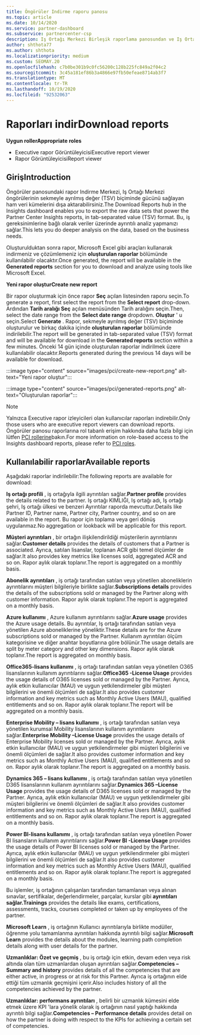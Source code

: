 ```yaml
---
title: Öngörüler Indirme raporu panosu
ms.topic: article
ms.date: 10/14/2020
ms.service: partner-dashboard
ms.subservice: partnercenter-csp
description: Iş Ortağı Merkezi Birleşik raporlama panosundan ve Iş Ortağı Merkezi öngörülerinin verilerini indirme ve dışa aktarma hakkında bilgi edinin.
author: shthota77
ms.author: shthota
ms.localizationpriority: medium
ms.custom: SEOMAY.20
ms.openlocfilehash: c7b0be301b9c0fc56200c128b225fc849a2f04c2
ms.sourcegitcommit: 3c45a181ef86b3a4866e97fb50efeae8714ab3f7
ms.translationtype: MT
ms.contentlocale: tr-TR
ms.lasthandoff: 10/19/2020
ms.locfileid: "92532063"
---
```

# <a name="download-reports"></a><span data-ttu-id="2a724-103">Raporları indir</span><span class="sxs-lookup"><span data-stu-id="2a724-103">Download reports</span></span>

<span data-ttu-id="2a724-104">**Uygun roller**</span><span class="sxs-lookup"><span data-stu-id="2a724-104">**Appropriate roles**</span></span>
- <span data-ttu-id="2a724-105">Executive rapor Görüntüleyicisi</span><span class="sxs-lookup"><span data-stu-id="2a724-105">Executive report viewer</span></span>
- <span data-ttu-id="2a724-106">Rapor Görüntüleyicisi</span><span class="sxs-lookup"><span data-stu-id="2a724-106">Report viewer</span></span>

## <a name="introduction"></a><span data-ttu-id="2a724-107">Giriş</span><span class="sxs-lookup"><span data-stu-id="2a724-107">Introduction</span></span>

<span data-ttu-id="2a724-108">Öngörüler panosundaki rapor Indirme Merkezi, Iş Ortağı Merkezi öngörülerinin sekmeyle ayrılmış değer (TSV) biçiminde gücünü sağlayan ham veri kümelerini dışa aktarabilirsiniz.</span><span class="sxs-lookup"><span data-stu-id="2a724-108">The Download Reports hub in the Insights dashboard enables you to export the raw data sets that power the Partner Center Insights reports, in tab-separated value (TSV) format.</span></span> <span data-ttu-id="2a724-109">Bu, iş gereksinimlerine bağlı olarak veriler üzerinde ayrıntılı analiz yapmanızı sağlar.</span><span class="sxs-lookup"><span data-stu-id="2a724-109">This lets you do deeper analysis on the data, based on the business needs.</span></span>

<span data-ttu-id="2a724-110">Oluşturulduktan sonra rapor, Microsoft Excel gibi araçları kullanarak indirmeniz ve çözümlemeniz için **oluşturulan raporlar** bölümünde kullanılabilir olacaktır.</span><span class="sxs-lookup"><span data-stu-id="2a724-110">Once generated, the report  will be available in the **Generated reports** section for you to download and analyze using tools like Microsoft Excel.</span></span>

<span data-ttu-id="2a724-111">**Yeni rapor oluştur**</span><span class="sxs-lookup"><span data-stu-id="2a724-111">**Create new report**</span></span>

<span data-ttu-id="2a724-112">Bir rapor oluşturmak için önce rapor **Seç** açılan listesinden raporu seçin.</span><span class="sxs-lookup"><span data-stu-id="2a724-112">To generate a report, first select the report from the **Select report** drop-down.</span></span> <span data-ttu-id="2a724-113">Ardından **Tarih aralığı Seç** açılan menüsünden Tarih aralığını seçin.</span><span class="sxs-lookup"><span data-stu-id="2a724-113">Then, select the date range from the **Select date range** dropdown.</span></span> <span data-ttu-id="2a724-114">**Oluştur** ' u seçin.</span><span class="sxs-lookup"><span data-stu-id="2a724-114">Select **Generate** .</span></span> <span data-ttu-id="2a724-115">Rapor, sekmeyle ayrılmış değer (TSV) biçiminde oluşturulur ve birkaç dakika içinde **oluşturulan raporlar** bölümünde indirilebilir.</span><span class="sxs-lookup"><span data-stu-id="2a724-115">The report will be generated in tab-separated value (TSV) format and will be available for download in the **Generated reports** section within a few minutes.</span></span> <span data-ttu-id="2a724-116">Önceki 14 gün içinde oluşturulan raporlar indirilmek üzere kullanılabilir olacaktır.</span><span class="sxs-lookup"><span data-stu-id="2a724-116">Reports generated during the previous 14 days will be available for download.</span></span>

:::image type="content" source="images/pci/create-new-report.png" alt-text="Yeni rapor oluştur":::

:::image type="content" source="images/pci/generated-reports.png" alt-text="Oluşturulan raporlar":::

>[!NOTE] 
><span data-ttu-id="2a724-119">Yalnızca Executive rapor izleyicileri olan kullanıcılar raporları indirebilir.</span><span class="sxs-lookup"><span data-stu-id="2a724-119">Only those users who are executive report viewers can download reports.</span></span> <span data-ttu-id="2a724-120">Öngörüler panosu raporlarına rol tabanlı erişim hakkında daha fazla bilgi için lütfen [PCI rollerine](pci-roles.md)bakın.</span><span class="sxs-lookup"><span data-stu-id="2a724-120">For more information on role-based access to the Insights dashboard reports, please refer to [PCI roles](pci-roles.md).</span></span> 

## <a name="available-reports"></a><span data-ttu-id="2a724-121">Kullanılabilir raporlar</span><span class="sxs-lookup"><span data-stu-id="2a724-121">Available reports</span></span>

<span data-ttu-id="2a724-122">Aşağıdaki raporlar indirilebilir:</span><span class="sxs-lookup"><span data-stu-id="2a724-122">The following reports are available for download:</span></span>

<span data-ttu-id="2a724-123">**Iş ortağı profili** , iş ortağıyla ilgili ayrıntıları sağlar.</span><span class="sxs-lookup"><span data-stu-id="2a724-123">**Partner profile** provides the details related to the partner.</span></span> <span data-ttu-id="2a724-124">Iş ortağı KIMLIĞI, Iş ortağı adı, Iş ortağı şehri, Iş ortağı ülkesi ve benzeri Ayrıntılar raporda mevcuttur.</span><span class="sxs-lookup"><span data-stu-id="2a724-124">Details like Partner ID, Partner name, Partner city, Partner country, and so on are available in the report.</span></span> <span data-ttu-id="2a724-125">Bu rapor için toplama veya geri dönüş uygulanmaz.</span><span class="sxs-lookup"><span data-stu-id="2a724-125">No aggregation or lookback will be applicable for this report.</span></span>

<span data-ttu-id="2a724-126">**Müşteri ayrıntıları** , bir ortağın ilişkilendirildiği müşterilerin ayrıntılarını sağlar.</span><span class="sxs-lookup"><span data-stu-id="2a724-126">**Customer details** provides the details of customers that a Partner is associated.</span></span> <span data-ttu-id="2a724-127">Ayrıca, satılan lisanslar, toplanan ACR gibi temel ölçümler de sağlar.</span><span class="sxs-lookup"><span data-stu-id="2a724-127">It also provides key metrics like licenses sold, aggregated ACR and so on.</span></span> <span data-ttu-id="2a724-128">Rapor aylık olarak toplanır.</span><span class="sxs-lookup"><span data-stu-id="2a724-128">The report is aggregated on a monthly basis.</span></span>

<span data-ttu-id="2a724-129">**Abonelik ayrıntıları** , iş ortağı tarafından satılan veya yönetilen aboneliklerin ayrıntılarını müşteri bilgileriyle birlikte sağlar.</span><span class="sxs-lookup"><span data-stu-id="2a724-129">**Subscriptions details** provides the details of the subscriptions sold or managed by the Partner along with customer information.</span></span> <span data-ttu-id="2a724-130">Rapor aylık olarak toplanır.</span><span class="sxs-lookup"><span data-stu-id="2a724-130">The report is aggregated on a monthly basis.</span></span>

<span data-ttu-id="2a724-131">**Azure kullanımı** , Azure kullanım ayrıntılarını sağlar.</span><span class="sxs-lookup"><span data-stu-id="2a724-131">**Azure usage** provides the Azure usage details.</span></span> <span data-ttu-id="2a724-132">Bu ayrıntılar, Iş ortağı tarafından satılan veya yönetilen Azure aboneliklerine yöneliktir.</span><span class="sxs-lookup"><span data-stu-id="2a724-132">These details are for the Azure subscriptions sold or managed by the Partner.</span></span> <span data-ttu-id="2a724-133">Kullanım ayrıntıları ölçüm kategorisine ve diğer anahtar boyutlarına göre bölünür.</span><span class="sxs-lookup"><span data-stu-id="2a724-133">The usage details are split by meter category and other key dimensions.</span></span> <span data-ttu-id="2a724-134">Rapor aylık olarak toplanır.</span><span class="sxs-lookup"><span data-stu-id="2a724-134">The report is aggregated on monthly basis.</span></span>

<span data-ttu-id="2a724-135">**Office365-lisans kullanımı** , iş ortağı tarafından satılan veya yönetilen O365 lisanslarının kullanım ayrıntılarını sağlar.</span><span class="sxs-lookup"><span data-stu-id="2a724-135">**Office365 -License Usage** provides the usage details of O365 licenses sold or managed by the Partner.</span></span> <span data-ttu-id="2a724-136">Ayrıca, aylık etkin kullanıcılar (MAU) ve uygun yetkilendirmeler gibi müşteri bilgilerini ve önemli ölçümleri de sağlar.</span><span class="sxs-lookup"><span data-stu-id="2a724-136">It also provides customer information and key metrics such as Monthly Active Users (MAU), qualified entitlements and so on.</span></span> <span data-ttu-id="2a724-137">Rapor aylık olarak toplanır.</span><span class="sxs-lookup"><span data-stu-id="2a724-137">The report will be aggregated on a monthly basis.</span></span>

<span data-ttu-id="2a724-138">**Enterprise Mobility – lisans kullanımı**  , iş ortağı tarafından satılan veya yönetilen kurumsal Mobility lisanslarının kullanım ayrıntılarını sağlar.</span><span class="sxs-lookup"><span data-stu-id="2a724-138">**Enterprise Mobility –License Usage**  provides the usage details of Enterprise Mobility licenses sold or managed by the Partner.</span></span> <span data-ttu-id="2a724-139">Ayrıca, aylık etkin kullanıcılar (MAU) ve uygun yetkilendirmeler gibi müşteri bilgilerini ve önemli ölçümleri de sağlar.</span><span class="sxs-lookup"><span data-stu-id="2a724-139">It also provides customer information and key metrics such as Monthly Active Users (MAU), qualified entitlements and so on.</span></span> <span data-ttu-id="2a724-140">Rapor aylık olarak toplanır.</span><span class="sxs-lookup"><span data-stu-id="2a724-140">The report is aggregated on a monthly basis.</span></span>

<span data-ttu-id="2a724-141">**Dynamics 365 – lisans kullanımı** , iş ortağı tarafından satılan veya yönetilen D365 lisanslarının kullanım ayrıntılarını sağlar.</span><span class="sxs-lookup"><span data-stu-id="2a724-141">**Dynamics 365 –License Usage** provides the usage details of D365 licenses sold or managed by the Partner.</span></span> <span data-ttu-id="2a724-142">Ayrıca, aylık etkin kullanıcılar (MAU) ve uygun yetkilendirmeler gibi müşteri bilgilerini ve önemli ölçümleri de sağlar.</span><span class="sxs-lookup"><span data-stu-id="2a724-142">It also provides customer information and key metrics such as Monthly Active Users (MAU), qualified entitlements and so on.</span></span> <span data-ttu-id="2a724-143">Rapor aylık olarak toplanır.</span><span class="sxs-lookup"><span data-stu-id="2a724-143">The report is aggregated on a monthly basis.</span></span>

<span data-ttu-id="2a724-144">**Power BI-lisans kullanımı** , iş ortağı tarafından satılan veya yönetilen Power BI lisansların kullanım ayrıntılarını sağlar.</span><span class="sxs-lookup"><span data-stu-id="2a724-144">**Power BI -License Usage** provides the usage details of Power BI licenses sold or managed by the Partner.</span></span> <span data-ttu-id="2a724-145">Ayrıca, aylık etkin kullanıcılar (MAU) ve uygun yetkilendirmeler gibi müşteri bilgilerini ve önemli ölçümleri de sağlar.</span><span class="sxs-lookup"><span data-stu-id="2a724-145">It also provides customer information and key metrics such as Monthly Active Users (MAU), qualified entitlements and so on.</span></span> <span data-ttu-id="2a724-146">Rapor aylık olarak toplanır.</span><span class="sxs-lookup"><span data-stu-id="2a724-146">The report is aggregated on a monthly basis.</span></span>

<span data-ttu-id="2a724-147">Bu işlemler, iş ortağının çalışanları tarafından tamamlanan veya alınan sınavlar, sertifikalar, değerlendirmeler, parçalar, kurslar gibi **ayrıntıları sağlar.**</span><span class="sxs-lookup"><span data-stu-id="2a724-147">**Trainings** provides the details like exams, certifications, assessments, tracks, courses completed or taken up by employees of the partner.</span></span>

<span data-ttu-id="2a724-148">**Microsoft Learn** , iş ortağının Kullanıcı ayrıntılarıyla birlikte modüller, öğrenme yolu tamamlanma ayrıntıları hakkında ayrıntılı bilgi sağlar.</span><span class="sxs-lookup"><span data-stu-id="2a724-148">**Microsoft Learn** provides the details about the modules, learning path completion details along with user details for the partner.</span></span>

<span data-ttu-id="2a724-149">**Uzmanlıklar: Özet ve geçmiş** , bu iş ortağı için etkin, devam eden veya risk altında olan tüm uzmanlardan oluşan ayrıntıları sağlar.</span><span class="sxs-lookup"><span data-stu-id="2a724-149">**Competencies – Summary and history** provides details of all the competencies that are either active, in progress or at risk for this Partner.</span></span> <span data-ttu-id="2a724-150">Ayrıca iş ortağının elde ettiği tüm uzmanlık geçmişini içerir.</span><span class="sxs-lookup"><span data-stu-id="2a724-150">Also includes history of all the competencies achieved by the partner.</span></span>

<span data-ttu-id="2a724-151">**Uzmanlıklar: performans ayrıntıları** , belirli bir uzmanlık kümesini elde etmek üzere KPI 'lara yönelik olarak iş ortağının nasıl yaptığı hakkında ayrıntılı bilgi sağlar.</span><span class="sxs-lookup"><span data-stu-id="2a724-151">**Competencies – Performance details** provides detail on how the partner is doing with respect to the KPIs for achieving a certain set of competencies.</span></span>


